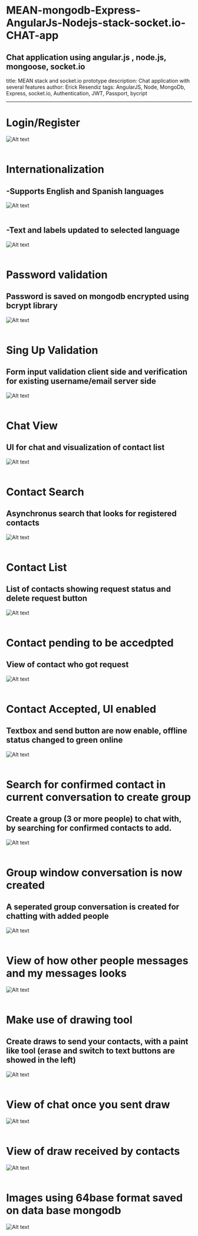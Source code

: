 # MEAN-mongodb-Express-AngularJs-Nodejs-stack-socket.io-CHAT-app
Chat application using angular.js , node.js, mongoose, socket.io
---
title: MEAN stack and socket.io prototype
description: Chat application with several features
author: Erick Resendiz
tags: AngularJS, Node, MongoDb, Express, socket.io, Authentication, JWT, Passport, bycript

---

Login/Register
=========
![Alt text](/images/1.png?raw=true "Optional Title")
<br />
<br />


Internationalization
=========
## -Supports English and Spanish languages
![Alt text](/images/2.png?raw=true "Optional Title")
<br />
<br />


## -Text and labels updated to selected language
![Alt text](/images/3.png?raw=true "Optional Title")
<br />
<br />


Password validation
=========
## Password is saved on mongodb encrypted using bcrypt library
![Alt text](/images/4.png?raw=true "Optional Title")
<br />
<br />


Sing Up Validation
=========
## Form input validation client side and verification for existing username/email server side
![Alt text](/images/5.png?raw=true "Optional Title")
<br />
<br />


Chat View
=========
## UI for chat and visualization of contact list
![Alt text](/images/6.png?raw=true "Optional Title")
<br />
<br />


Contact Search
=========
## Asynchronus search that looks for registered contacts
![Alt text](/images/7.png?raw=true "Optional Title")
<br />
<br />


Contact List
=========
## List of contacts showing request status and delete request button
![Alt text](/images/8.png?raw=true "Optional Title")
<br />
<br />


Contact pending to be accedpted
=========
## View of contact who got request
![Alt text](/images/9.png?raw=true "Optional Title")
<br />
<br />


Contact Accepted, UI enabled
=========
## Textbox and send button are now enable, offline status changed to green online
![Alt text](/images/10.png?raw=true "Optional Title")
<br />
<br />



Search for confirmed contact in current conversation to create group
=========
## Create a group (3 or more people) to chat with, by searching for confirmed contacts to add.
![Alt text](/images/12.png?raw=true "Optional Title")
<br />
<br />


Group window conversation is now created
=========
## A seperated group conversation is created for chatting with added people
![Alt text](/images/13.png?raw=true "Optional Title")
<br />
<br />


View of how other people messages and my messages looks
=========
![Alt text](/images/16.png?raw=true "Optional Title")
<br />
<br />


Make use of drawing tool
=========
## Create draws to send your contacts, with a paint like tool (erase and switch to text buttons are showed in the left)
![Alt text](/images/17.png?raw=true "Optional Title")
<br />
<br />


View of chat once you sent draw
=========
![Alt text](/images/18.png?raw=true "Optional Title")
<br />
<br />


View of draw received by contacts
=========
![Alt text](/images/19.png?raw=true "Optional Title")
<br />
<br />


Images using 64base format saved on data base mongodb
=========
![Alt text](/images/20.png?raw=true "Optional Title")
<br />
<br />
